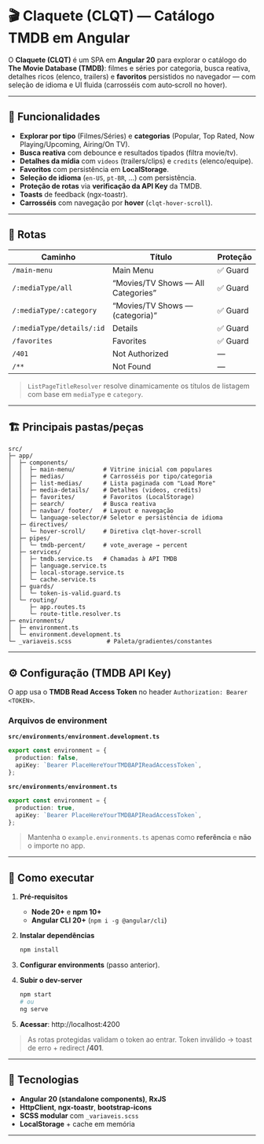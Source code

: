 # 🎬 Claquete (CLQT) — Catálogo TMDB em Angular

O **Claquete (CLQT)** é um SPA em **Angular 20** para explorar o catálogo do **The Movie Database (TMDB)**: filmes e séries por categoria, busca reativa, detalhes ricos (elenco, trailers) e **favoritos** persistidos no navegador — com seleção de idioma e UI fluida (carrosséis com auto‑scroll no hover).

---

## 🧩 Funcionalidades

- **Explorar por tipo** (Filmes/Séries) e **categorias** (Popular, Top Rated, Now Playing/Upcoming, Airing/On TV).
- **Busca reativa** com debounce e resultados tipados (filtra movie/tv).
- **Detalhes da mídia** com `videos` (trailers/clips) e `credits` (elenco/equipe).
- **Favoritos** com persistência em **LocalStorage**.
- **Seleção de idioma** (`en-US`, `pt-BR`, …) com persistência.
- **Proteção de rotas** via **verificação da API Key** da TMDB.
- **Toasts** de feedback (ngx-toastr).
- **Carrosséis** com navegação por **hover** (`clqt-hover-scroll`).

---

## 🧭 Rotas

| Caminho | Título | Proteção |
|---|---|---|
| `/main-menu` | Main Menu | ✅ Guard |
| `/:mediaType/all` | “Movies/TV Shows — All Categories” | ✅ Guard |
| `/:mediaType/:category` | “Movies/TV Shows — (categoria)” | ✅ Guard |
| `/:mediaType/details/:id` | Details | ✅ Guard |
| `/favorites` | Favorites | ✅ Guard |
| `/401` | Not Authorized | — |
| `/**` | Not Found | — |

> `ListPageTitleResolver` resolve dinamicamente os títulos de listagem com base em `mediaType` e `category`.

---

## 🏗️ Principais pastas/peças

```
src/
├─ app/
│  ├─ components/
│  │  ├─ main-menu/        # Vitrine inicial com populares
│  │  ├─ medias/           # Carrosséis por tipo/categoria
│  │  ├─ list-medias/      # Lista paginada com "Load More"
│  │  ├─ media-details/    # Detalhes (videos, credits)
│  │  ├─ favorites/        # Favoritos (LocalStorage)
│  │  ├─ search/           # Busca reativa
│  │  ├─ navbar/ footer/   # Layout e navegação
│  │  └─ language-selector/# Seletor e persistência de idioma
│  ├─ directives/
│  │  └─ hover-scroll/     # Diretiva clqt-hover-scroll
│  ├─ pipes/
│  │  └─ tmdb-percent/     # vote_average → percent
│  ├─ services/
│  │  ├─ tmdb.service.ts   # Chamadas à API TMDB
│  │  ├─ language.service.ts
│  │  ├─ local-storage.service.ts
│  │  └─ cache.service.ts
│  ├─ guards/
│  │  └─ token-is-valid.guard.ts
│  └─ routing/
│     ├─ app.routes.ts
│     └─ route-title.resolver.ts
├─ environments/
│  ├─ environment.ts
│  └─ environment.development.ts
└─ _variaveis.scss          # Paleta/gradientes/constantes
```

---

## ⚙️ Configuração (TMDB API Key)

O app usa o **TMDB Read Access Token** no header `Authorization: Bearer <TOKEN>`.

### Arquivos de environment

**`src/environments/environment.development.ts`**
```ts
export const environment = {
  production: false,
  apiKey: `Bearer PlaceHereYourTMDBAPIReadAccessToken`,
};
```

**`src/environments/environment.ts`**
```ts
export const environment = {
  production: true,
  apiKey: `Bearer PlaceHereYourTMDBAPIReadAccessToken`,
};
```

> Mantenha o `example.environments.ts` apenas como **referência** e **não** o importe no app.

---

## 🚀 Como executar

1. **Pré‑requisitos**
   - **Node 20+** e **npm 10+**
   - **Angular CLI 20+** (`npm i -g @angular/cli`)

2. **Instalar dependências**
   ```bash
   npm install
   ```

3. **Configurar environments** (passo anterior).

4. **Subir o dev-server**
   ```bash
   npm start
   # ou
   ng serve
   ```

5. **Acessar**: http://localhost:4200

> As rotas protegidas validam o token ao entrar. Token inválido → toast de erro + redirect **/401**.

---

## 🧰 Tecnologias

- **Angular 20 (standalone components)**, **RxJS**
- **HttpClient**, **ngx-toastr**, **bootstrap-icons**
- **SCSS modular** com `_variaveis.scss`
- **LocalStorage** + cache em memória

---
